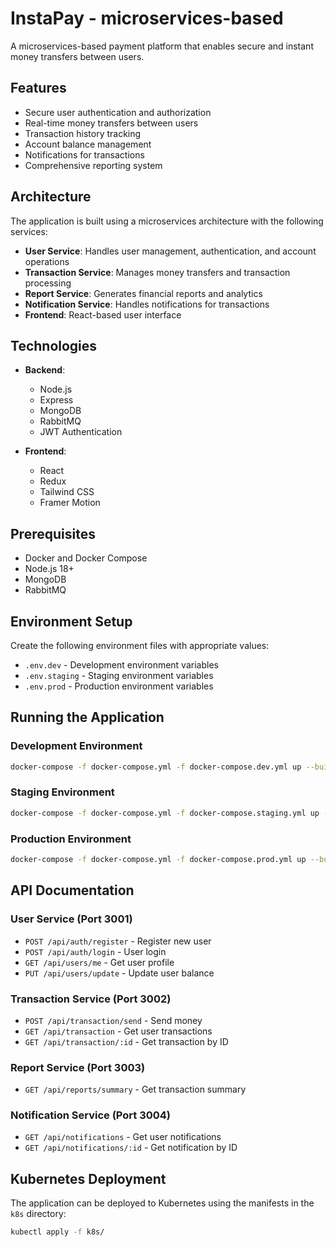 # InstaPay - microservices-based

A microservices-based payment platform that enables secure and instant money transfers between users.

## Features

- Secure user authentication and authorization
- Real-time money transfers between users
- Transaction history tracking
- Account balance management
- Notifications for transactions
- Comprehensive reporting system

## Architecture

The application is built using a microservices architecture with the following services:

- **User Service**: Handles user management, authentication, and account operations
- **Transaction Service**: Manages money transfers and transaction processing
- **Report Service**: Generates financial reports and analytics
- **Notification Service**: Handles notifications for transactions
- **Frontend**: React-based user interface

## Technologies

- **Backend**:
  - Node.js
  - Express
  - MongoDB
  - RabbitMQ
  - JWT Authentication

- **Frontend**:
  - React
  - Redux
  - Tailwind CSS
  - Framer Motion

## Prerequisites

- Docker and Docker Compose
- Node.js 18+
- MongoDB
- RabbitMQ

## Environment Setup

Create the following environment files with appropriate values:

- `.env.dev` - Development environment variables
- `.env.staging` - Staging environment variables
- `.env.prod` - Production environment variables

## Running the Application

### Development Environment
```sh
docker-compose -f docker-compose.yml -f docker-compose.dev.yml up --build -d
```

### Staging Environment
```sh
docker-compose -f docker-compose.yml -f docker-compose.staging.yml up --build -d
```

### Production Environment
```sh
docker-compose -f docker-compose.yml -f docker-compose.prod.yml up --build -d
```

## API Documentation

### User Service (Port 3001)
- `POST /api/auth/register` - Register new user
- `POST /api/auth/login` - User login
- `GET /api/users/me` - Get user profile
- `PUT /api/users/update` - Update user balance

### Transaction Service (Port 3002)
- `POST /api/transaction/send` - Send money
- `GET /api/transaction` - Get user transactions
- `GET /api/transaction/:id` - Get transaction by ID

### Report Service (Port 3003)
- `GET /api/reports/summary` - Get transaction summary

### Notification Service (Port 3004)
- `GET /api/notifications` - Get user notifications
- `GET /api/notifications/:id` - Get notification by ID

## Kubernetes Deployment

The application can be deployed to Kubernetes using the manifests in the `k8s` directory:

```sh
kubectl apply -f k8s/
```
